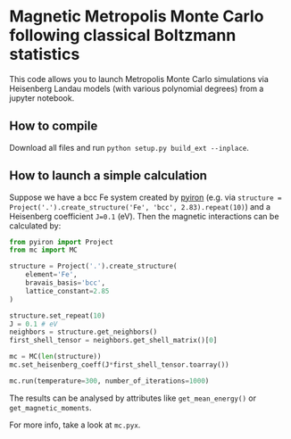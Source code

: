 # Magnetic Metropolis Monte Carlo following classical Boltzmann statistics

This code allows you to launch Metropolis Monte Carlo simulations via Heisenberg Landau models (with various polynomial degrees) from a jupyter notebook.

## How to compile

Download all files and run `python setup.py build_ext --inplace`.

## How to launch a simple calculation

Suppose we have a bcc Fe system created by [pyiron](http://github.com/pyiron/pyiron) (e.g. via `structure = Project('.').create_structure('Fe', 'bcc', 2.83).repeat(10)`) and a Heisenberg coefficient `J=0.1` (eV). Then the magnetic interactions can be calculated by:

```python
from pyiron import Project
from mc import MC

structure = Project('.').create_structure(
    element='Fe',
    bravais_basis='bcc',
    lattice_constant=2.85
)

structure.set_repeat(10)
J = 0.1 # eV
neighbors = structure.get_neighbors()
first_shell_tensor = neighbors.get_shell_matrix()[0]

mc = MC(len(structure))
mc.set_heisenberg_coeff(J*first_shell_tensor.toarray())

mc.run(temperature=300, number_of_iterations=1000)
```

The results can be analysed by attributes like `get_mean_energy()` or `get_magnetic_moments`.

For more info, take a look at `mc.pyx`.
